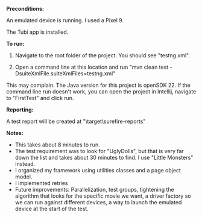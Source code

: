 **Preconditions:**

An emulated device is running. I used a Pixel 9.

The Tubi app is installed.

**To run:**

1. Navigate to the root folder of the project. You should see "testng.xml".

2. Open a command line at this location and run "mvn clean test -DsuiteXmlFile.suiteXmlFiles=testng.xml"

This may complain. The Java version for this project is openSDK 22. If the command line run doesn't work, you can open the project in Intellij, navigate to "FirstTest" and click run.

**Reporting:**

A test report will be created at "\target\surefire-reports"


**Notes:**

- This takes about 8 minutes to run.
- The test requirement was to look for "UglyDolls", but that is very far down the list and takes about 30 minutes to find. I use "Little Monsters" instead.
- I organized my framework using utilities classes and a page object model.
- I implemented retries
- Future improvements: Parallelization, test groups, tightening the algorithm that looks for the specific movie we want, a driver factory so we can run against different devices, a way to launch the emulated device at the start of the test.
